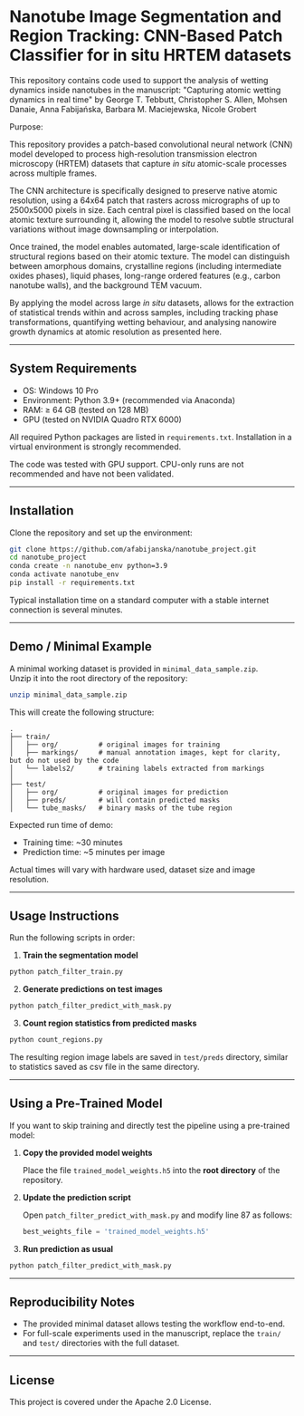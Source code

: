 # Nanotube Image Segmentation and Region Tracking: CNN-Based Patch Classifier for in situ HRTEM datasets

This repository contains code used to support the analysis of wetting dynamics inside nanotubes in the manuscript:
"Capturing atomic wetting dynamics in real time" by
George T. Tebbutt, Christopher S. Allen, Mohsen Danaie, Anna Fabijańska, Barbara M. Maciejewska, Nicole Grobert

Purpose: 

This repository provides a patch-based convolutional neural network (CNN) model developed to process high-resolution transmission electron microscopy (HRTEM) datasets that capture *in situ* atomic-scale processes across multiple frames.

The CNN architecture is specifically designed to preserve native atomic resolution, using a 64x64 patch that rasters across micrographs of up to 2500x5000 pixels in size. Each central pixel is classified based on the local atomic texture surrounding it, allowing the model to resolve subtle structural variations without image downsampling or interpolation.

Once trained, the model enables automated, large-scale identification of structural regions based on their atomic texture. The model can distinguish between amorphous domains, crystalline regions (including intermediate oxides phases), liquid phases, long-range ordered features (e.g., carbon nanotube walls), and the background TEM vacuum.

By applying the model across large *in situ* datasets, allows for the extraction of statistical trends within and across samples, including tracking phase transformations, quantifying wetting behaviour, and analysing nanowire growth dynamics at atomic resolution as presented here.

---

## System Requirements

- OS: Windows 10 Pro
- Environment: Python 3.9+ (recommended via Anaconda)
- RAM: ≥ 64 GB (tested on 128 MB)
- GPU (tested on NVIDIA Quadro RTX 6000)
  
All required Python packages are listed in `requirements.txt`. Installation in a virtual environment is strongly recommended.

The code was tested with GPU support. CPU-only runs are not recommended and have not been validated.

---

## Installation

Clone the repository and set up the environment:

```bash
git clone https://github.com/afabijanska/nanotube_project.git
cd nanotube_project
conda create -n nanotube_env python=3.9
conda activate nanotube_env
pip install -r requirements.txt
```

Typical installation time on a standard computer with a stable internet connection is several minutes.

---

## Demo / Minimal Example

A minimal working dataset is provided in `minimal_data_sample.zip`.  
Unzip it into the root directory of the repository:

```bash
unzip minimal_data_sample.zip
```

This will create the following structure:

```
.
├── train/
│   ├── org/          # original images for training
│   ├── markings/     # manual annotation images, kept for clarity, but do not used by the code
│   └── labels2/      # training labels extracted from markings
│
├── test/
│   ├── org/          # original images for prediction
│   ├── preds/        # will contain predicted masks
│   └── tube_masks/   # binary masks of the tube region
```

Expected run time of demo:
- Training time: ~30 minutes
- Prediction time: ~5 minutes per image

Actual times will vary with hardware used, dataset size and image resolution.

---

## Usage Instructions

Run the following scripts in order:

1. **Train the segmentation model**

```bash
python patch_filter_train.py
```

2. **Generate predictions on test images**

```bash
python patch_filter_predict_with_mask.py
```

3. **Count region statistics from predicted masks**

```bash
python count_regions.py
```

The resulting region image labels are saved in `test/preds` directory, similar to statistics saved as csv file in the same directory.

---

## Using a Pre-Trained Model

If you want to skip training and directly test the pipeline using a pre-trained model:

1. **Copy the provided model weights**
   
   Place the file `trained_model_weights.h5` into the **root directory** of the repository.

3. **Update the prediction script**
   
   Open `patch_filter_predict_with_mask.py` and modify line 87 as follows:

   ```python
   best_weights_file = 'trained_model_weights.h5'
   
4. **Run prediction as usual**

  ```bash
  python patch_filter_predict_with_mask.py
  ```
---

## Reproducibility Notes

- The provided minimal dataset allows testing the workflow end-to-end.
- For full-scale experiments used in the manuscript, replace the `train/` and `test/` directories with the full dataset.

---

 ## License

This project is covered under the Apache 2.0 License.  
